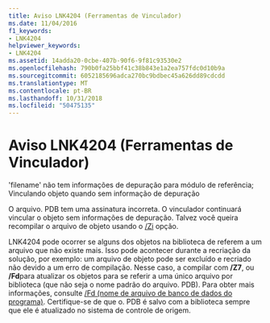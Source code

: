 ```yaml
---
title: Aviso LNK4204 (Ferramentas de Vinculador)
ms.date: 11/04/2016
f1_keywords:
- LNK4204
helpviewer_keywords:
- LNK4204
ms.assetid: 14adda20-0cbe-407b-90f6-9f81c93530e2
ms.openlocfilehash: 790b0fa25bbf41c38b843e1a2ea757fdc0d10b9a
ms.sourcegitcommit: 6052185696adca270bc9bdbec45a626dd89cdcdd
ms.translationtype: MT
ms.contentlocale: pt-BR
ms.lasthandoff: 10/31/2018
ms.locfileid: "50475135"
---
```

# <a name="linker-tools-warning-lnk4204"></a>Aviso LNK4204 (Ferramentas de Vinculador)

'filename' não tem informações de depuração para módulo de referência; Vinculando objeto quando sem informação de depuração

O arquivo. PDB tem uma assinatura incorreta. O vinculador continuará vincular o objeto sem informações de depuração. Talvez você queira recompilar o arquivo de objeto usando o [/Zi](../../build/reference/z7-zi-zi-debug-information-format.md) opção.

LNK4204 pode ocorrer se alguns dos objetos na biblioteca de referem a um arquivo que não existe mais. Isso pode acontecer durante a recriação da solução, por exemplo: um arquivo de objeto pode ser excluído e recriado não devido a um erro de compilação. Nesse caso, a compilar com **/Z7**, ou **/Fd**para atualizar os objetos para se referir a uma único arquivo por biblioteca (que não seja o nome padrão do arquivo. PDB).  Para obter mais informações, consulte [/Fd (nome de arquivo de banco de dados do programa)](../../build/reference/fd-program-database-file-name.md).  Certifique-se de que o. PDB é salvo com a biblioteca sempre que ele é atualizado no sistema de controle de origem.